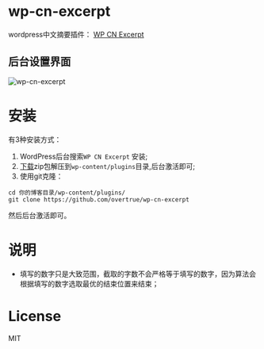 wp-cn-excerpt
=============

wordpress中文摘要插件： [WP CN Excerpt](https://wordpress.org/plugins/cn-excerpt/)

## 后台设置界面
![wp-cn-excerpt](http://mystorage.qiniudn.com/wp-cn-excerpt.jpg)


# 安装

有3种安装方式：

1. WordPress后台搜索`WP CN Excerpt` 安装;
2. [下载](https://github.com/overtrue/wp-cn-excerpt/releases)zip包解压到`wp-content/plugins`目录,后台激活即可;
3. 使用git克隆：
```shell
cd 你的博客目录/wp-content/plugins/
git clone https://github.com/overtrue/wp-cn-excerpt
```
然后后台激活即可。

# 说明
- 填写的数字只是大致范围，截取的字数不会严格等于填写的数字，因为算法会根据填写的数字选取最优的结束位置来结束；


# License

MIT
